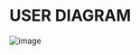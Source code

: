   #                                  USER DIAGRAM
![image](https://user-images.githubusercontent.com/86046024/124438336-adc27500-dd95-11eb-9195-31fba14d56ed.png)
